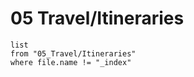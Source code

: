# 05 Travel/Itineraries

```dataview
list
from "05_Travel/Itineraries"
where file.name != "_index"
```
